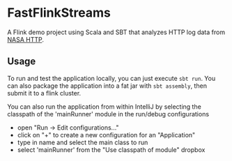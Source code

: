 # FastFlinkStreams
A Flink demo project using Scala and SBT that analyzes HTTP log data from [NASA HTTP](http://ita.ee.lbl.gov/html/contrib/NASA-HTTP.html).

## Usage

To run and test the application locally, you can just execute `sbt run`.
You can also package the application into a fat jar with `sbt assembly`, then submit it to a flink cluster. 

You can also run the application from within IntelliJ by selecting the classpath of the 'mainRunner' module in the run/debug configurations
- open "Run -> Edit configurations..."
- click on "+" to create a new configuration for an "Application"
- type in name and select the main class to run
- select 'mainRunner' from the "Use classpath of module" dropbox
